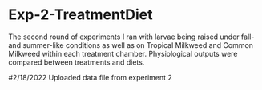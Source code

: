 # Exp-2-TreatmentDiet
The second round of experiments I ran with larvae being raised under fall- and summer-like conditions as well as on Tropical Milkweed and Common Milkweed within each treatment chamber. Physiological outputs were compared between treatments and diets.

#2/18/2022
Uploaded data file from experiment 2
